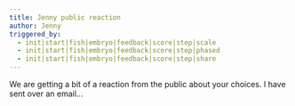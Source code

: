 ```yaml
---
title: Jenny public reaction
author: Jenny
triggered_by:
  - init|start|fish|embryo|feedback|score|step|scale
  - init|start|fish|embryo|feedback|score|step|phased
  - init|start|fish|embryo|feedback|score|step|share
---
```

We are getting a bit of a reaction from the public about your choices. I have sent over an email...
